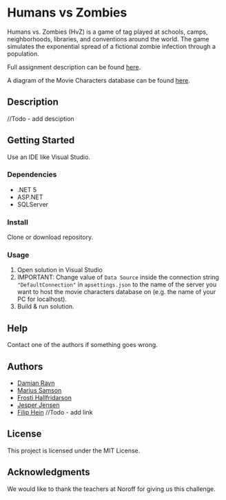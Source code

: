 # Humans vs Zombies

Humans vs. Zombies (HvZ) is a game of tag played at schools, camps, neighborhoods,
libraries, and conventions around the world. The game simulates the exponential spread
of a fictional zombie infection through a population.

Full assignment description can be found [here](https://github.com/DamianRavn/CaseProject_HvZ).

A diagram of the Movie Characters database can be found [here](https://github.com/DamianRavnCaseProject_HvZ).

## Description

//Todo - add desciption

## Getting Started

Use an IDE like Visual Studio.

### Dependencies

- .NET 5
- ASP.NET
- SQLServer

### Install

Clone or download repository.

### Usage

1. Open solution in Visual Studio
2. IMPORTANT: Change value of `Data Source` inside the connection string `"DefaultConnection"` in `apsettings.json` to the name of the server you want to host the movie characters database on (e.g. the name of your PC for localhost).
3. Build & run solution.

## Help

Contact one of the authors if something goes wrong.

## Authors

- [Damian Ravn](https://github.com/DamianRavn)
- [Marius Samson](https://github.com/Maxius0)
- [Frosti Hallfridarson](https://github.com/frostiha)
- [Jesper Jensen](https://github.com/igl0)
- [Filip Hein](https://github.com/) //Todo - add link

## License

This project is licensed under the MIT License.

## Acknowledgments

We would like to thank the teachers at Noroff for giving us this challenge.
